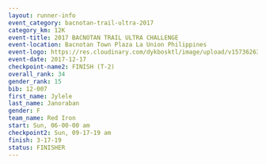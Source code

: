 ```yaml
---
layout: runner-info 
event_category: bacnotan-trail-ultra-2017 
category_km: 12K 
event-title: 2017 BACNOTAN TRAIL ULTRA CHALLENGE 
event-location: Bacnotan Town Plaza La Union Philippines 
event-logo: https://res.cloudinary.com/dykbosktl/image/upload/v1573626331/Logo/lOGO_sclsdl.png 
event-date: 2017-12-17 
checkpoint-name2: FINISH (T-2) 
overall_rank: 34
gender_rank: 15
bib: 12-007
first_name: Jylele
last_name: Janoraban
gender: F
team_name: Red Iron
start: Sun, 06-00-00 am
checkpoint2: Sun, 09-17-19 am
finish: 3-17-19
status: FINISHER
---
```

